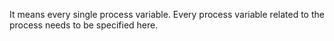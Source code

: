 It means every single process variable. Every process variable related to the process needs to be specified here.
